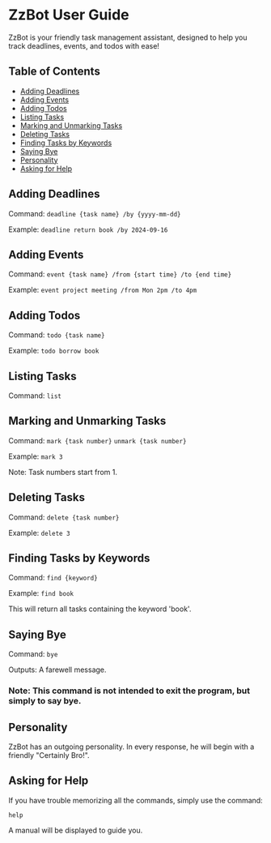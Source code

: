 # ZzBot User Guide

ZzBot is your friendly task management assistant, designed to help you track deadlines, events, and todos with ease!

## Table of Contents
- [Adding Deadlines](#adding-deadlines)
- [Adding Events](#adding-events)
- [Adding Todos](#adding-todos)
- [Listing Tasks](#listing-tasks)
- [Marking and Unmarking Tasks](#marking-and-unmarking-tasks)
- [Deleting Tasks](#deleting-tasks)
- [Finding Tasks by Keywords](#finding-tasks-by-keywords)
- [Saying Bye](#saying-bye)
- [Personality](#personality)
- [Asking for Help](#asking-for-help)

## Adding Deadlines
Command: 
`deadline {task name} /by {yyyy-mm-dd}`

Example: 
`deadline return book /by 2024-09-16`

## Adding Events
Command: 
`event {task name} /from {start time} /to {end time}`

Example: 
`event project meeting /from Mon 2pm /to 4pm`

## Adding Todos
Command: 
`todo {task name}`

Example: 
`todo borrow book`

## Listing Tasks
Command: 
`list`

## Marking and Unmarking Tasks
Command: 
`mark {task number}` 
`unmark {task number}`

Example: 
`mark 3`

Note: Task numbers start from 1.

## Deleting Tasks
Command: 
`delete {task number}`

Example: 
`delete 3`

## Finding Tasks by Keywords
Command: 
`find {keyword}`

Example: 
`find book`

This will return all tasks containing the keyword 'book'.

## Saying Bye
Command: 
`bye`

Outputs: A farewell message.

### Note: This command is not intended to exit the program, but simply to say bye.

## Personality
ZzBot has an outgoing personality. In every response, he will begin with a friendly "Certainly Bro!".

## Asking for Help
If you have trouble memorizing all the commands, simply use the command:

`help`

A manual will be displayed to guide you.
